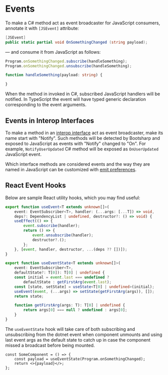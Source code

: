 ﻿# Events

To make a C# method act as event broadcaster for JavaScript consumers, annotate it with `[JSEvent]` attribute:

```csharp
[JSEvent]
public static partial void OnSomethingChanged (string payload);
```

— and consume it from JavaScript as follows:

```ts
Program.onSomethingChanged.subscribe(handleSomething);
Program.onSomethingChanged.unsubscribe(handleSomething);

function handleSomething(payload: string) {

}
```

When the method in invoked in C#, subscribed JavaScript handlers will be notified. In TypeScript the event will have typed generic declaration corresponding to the event arguments.

## Events in Interop Interfaces

To make a method in an [interop interface](/guide/interop-interfaces) act as event broadcaster, make its name start with "Notify". Such methods will be detected by Bootsharp and exposed to JavaScript as events with "Notify" changed to "On". For example, `NotifyUserUpdated` C# method will be exposed as `OnUserUpdated` JavaScript event.

Which interface methods are considered events and the way they are named in JavaScript can be customized with [emit preferences](/guide/emit-prefs).

## React Event Hooks

Below are sample React utility hooks, which you may find useful:

```ts
export function useEvent<T extends unknown[]>(
    event: EventSubscriber<T>, handler: (...args: [...T]) => void,
    deps?: DependencyList | undefined, destructor?: () => void) {
    useEffect(() => {
        event.subscribe(handler);
        return () => {
            event.unsubscribe(handler);
            destructor?.();
        };
    }, [event, handler, destructor, ...(deps ?? [])]);
}

export function useEventState<T extends unknown[]>(
    event: EventSubscriber<T>,
    defaultState?: T[0]): T[0] | undefined {
    const initial = event.last === undefined ?
        defaultState : getFirstArg(event.last);
    const [state, setState] = useState<T[0] | undefined>(initial);
    useEvent(event, (...args) => setState(getFirstArg(args)), []);
    return state;

    function getFirstArg(args: T): T[0] | undefined {
        return args[0] === null ? undefined : args[0];
    }
}
```

The `useEventState` hook will take care of both subscribing and unsubscribing from the dotnet event when component unmounts and using last event args as the default state to catch up in case the component missed a broadcast before being mounted.

```tsx
const SomeComponent = () => {
    const payload = useEventState(Program.onSomethingChanged);
    return <>{payload}</>;
};
```

